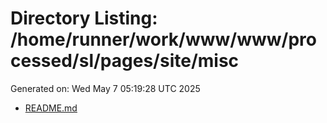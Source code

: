 # Directory Listing: /home/runner/work/www/www/processed/sl/pages/site/misc
Generated on: Wed May  7 05:19:28 UTC 2025

- [README.md](README.md)
